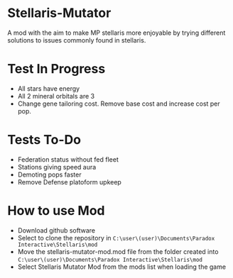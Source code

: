 # Stellaris-Mutator
A mod with the aim to make MP stellaris more enjoyable by trying different solutions to issues commonly found in stellaris.


# Test In Progress
- All stars have energy
- All 2 mineral orbitals are 3
- Change gene tailoring cost. Remove base cost and increase cost per pop.

# Tests To-Do

- Federation status without fed fleet
- Stations giving speed aura
- Demoting pops faster
- Remove Defense platoform upkeep

# How to use Mod

- Download github software
- Select to clone the repository in `C:\user\(user)\Documents\Paradox Interactive\Stellaris\mod`
- Move the stellaris-mutator-mod.mod file from the folder created into `C:\user\(user)\Documents\Paradox Interactive\Stellaris\mod`
- Select Stellaris Mutator Mod from the mods list when loading the game
